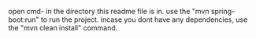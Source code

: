 open cmd- in the directory this readme file is in.
use the "mvn spring-boot:run" to run the project.
incase you dont have any dependencies, use the "mvn clean install" command.
